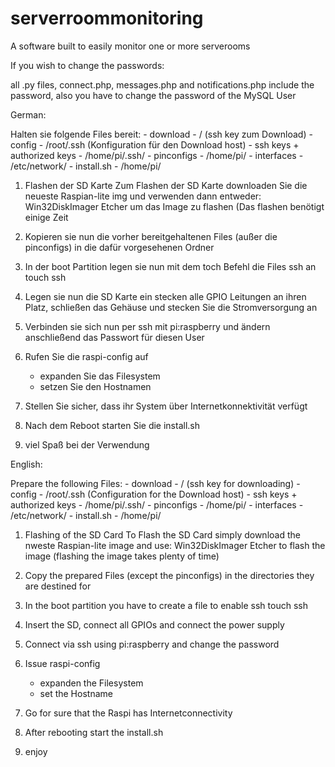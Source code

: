 # serverroommonitoring
A software built to easily monitor one or more serverooms

If you wish to change the passwords: 

all .py files, connect.php, messages.php and notifications.php include the password, also you have to change the password of the MySQL User

German:

Halten sie folgende Files bereit:
	- download - / (ssh key zum Download)
	- config - /root/.ssh (Konfiguration für den Download host)
	- ssh keys + authorized keys - /home/pi/.ssh/
	- pinconfigs - /home/pi/
	- interfaces - /etc/network/
	- install.sh - /home/pi/

1) Flashen der SD Karte
	Zum Flashen der SD Karte downloaden Sie die neueste Raspian-lite img und verwenden dann entweder:
		Win32DiskImager
		Etcher
	um das Image zu flashen (Das flashen benötigt einige Zeit

2) Kopieren sie nun die vorher bereitgehaltenen Files (außer die pinconfigs) in die dafür vorgesehenen Ordner

3) In der boot Partition legen sie nun mit dem toch Befehl die Files ssh an
	touch ssh

4) Legen sie nun die SD Karte ein stecken alle GPIO Leitungen an ihren Platz, schließen das Gehäuse und stecken
Sie die Stromversorgung an

5) Verbinden sie sich nun per ssh mit pi:raspberry und ändern anschließend das Passwort für diesen User

6) Rufen Sie die raspi-config auf
	- expanden Sie das Filesystem
	- setzen Sie den Hostnamen
	
7) Stellen Sie sicher, dass ihr System über Internetkonnektivität verfügt

8) Nach dem Reboot starten Sie die install.sh

9) viel Spaß bei der Verwendung  

English:

Prepare the following Files:
	- download - / (ssh key for downloading)
	- config - /root/.ssh (Configuration for the Download host)
	- ssh keys + authorized keys - /home/pi/.ssh/
	- pinconfigs - /home/pi/
	- interfaces - /etc/network/
	- install.sh - /home/pi/

1) Flashing of the SD Card
	To Flash the SD Card simply download the nweste Raspian-lite image and use:
		Win32DiskImager
		Etcher
	to flash the image (flashing the image takes plenty of time)

2) Copy the prepared Files (except the pinconfigs) in the directories they are destined for

3) In the boot partition you have to create a file to enable ssh
	touch ssh

4) Insert the SD, connect all GPIOs and connect the power supply

5) Connect via ssh using pi:raspberry and change the password

6) Issue raspi-config 
	- expanden the Filesystem
	- set the Hostname
	
7) Go for sure that the Raspi has Internetconnectivity

8) After rebooting start the install.sh

9) enjoy                                     